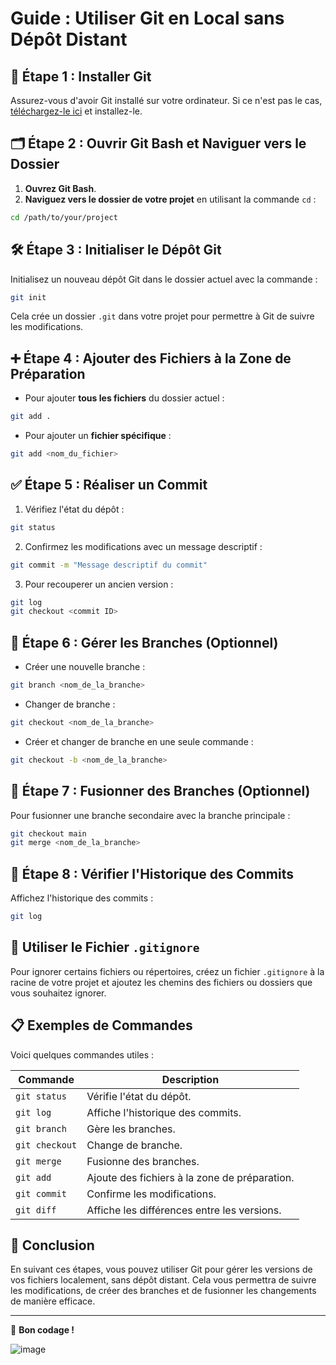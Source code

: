 # Guide : Utiliser Git en Local sans Dépôt Distant

## 🚀 Étape 1 : Installer Git
Assurez-vous d'avoir Git installé sur votre ordinateur. Si ce n'est pas le cas, [téléchargez-le ici](https://git-scm.com/) et installez-le.

## 🗂️ Étape 2 : Ouvrir Git Bash et Naviguer vers le Dossier
1. **Ouvrez Git Bash**.
2. **Naviguez vers le dossier de votre projet** en utilisant la commande `cd` :

```bash
cd /path/to/your/project
```

## 🛠️ Étape 3 : Initialiser le Dépôt Git
Initialisez un nouveau dépôt Git dans le dossier actuel avec la commande :

```bash
git init
```

Cela crée un dossier `.git` dans votre projet pour permettre à Git de suivre les modifications.

## ➕ Étape 4 : Ajouter des Fichiers à la Zone de Préparation
- Pour ajouter **tous les fichiers** du dossier actuel :

```bash
git add .
```

- Pour ajouter un **fichier spécifique** :

```bash
git add <nom_du_fichier>
```

## ✅ Étape 5 : Réaliser un Commit
1. Vérifiez l'état du dépôt :

```bash
git status
```

2. Confirmez les modifications avec un message descriptif :

```bash
git commit -m "Message descriptif du commit"
```

 3. Pour recouperer un ancien version :

```bash
git log
git checkout <commit ID>
```
## 🌿 Étape 6 : Gérer les Branches (Optionnel)
- Créer une nouvelle branche :

```bash
git branch <nom_de_la_branche>
```

- Changer de branche :

```bash
git checkout <nom_de_la_branche>
```

- Créer et changer de branche en une seule commande :

```bash
git checkout -b <nom_de_la_branche>
```

## 🔄 Étape 7 : Fusionner des Branches (Optionnel)
Pour fusionner une branche secondaire avec la branche principale :

```bash
git checkout main
git merge <nom_de_la_branche>
```

## 📜 Étape 8 : Vérifier l'Historique des Commits
Affichez l'historique des commits :

```bash
git log
```

## 📂 Utiliser le Fichier `.gitignore`
Pour ignorer certains fichiers ou répertoires, créez un fichier `.gitignore` à la racine de votre projet et ajoutez les chemins des fichiers ou dossiers que vous souhaitez ignorer.

## 📋 Exemples de Commandes
Voici quelques commandes utiles :

| Commande          | Description                              |
|-------------------|------------------------------------------|
| `git status`      | Vérifie l'état du dépôt.                 |
| `git log`         | Affiche l'historique des commits.        |
| `git branch`      | Gère les branches.                      |
| `git checkout`    | Change de branche.                      |
| `git merge`       | Fusionne des branches.                  |
| `git add`         | Ajoute des fichiers à la zone de préparation. |
| `git commit`      | Confirme les modifications.             |
| `git diff`        | Affiche les différences entre les versions. |

## 🏁 Conclusion
En suivant ces étapes, vous pouvez utiliser Git pour gérer les versions de vos fichiers localement, sans dépôt distant. Cela vous permettra de suivre les modifications, de créer des branches et de fusionner les changements de manière efficace.

---
🎉 **Bon codage !**

![image](https://github.com/user-attachments/assets/02f996b5-2626-4e30-b155-855a73807cc8)
